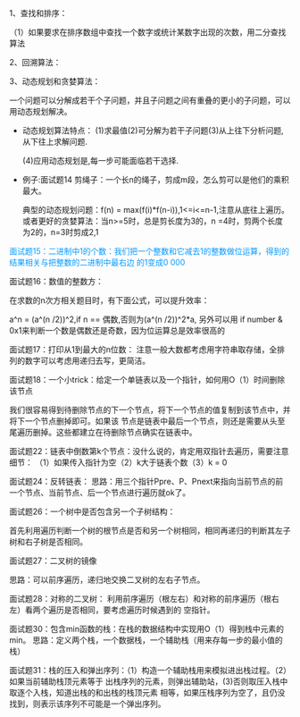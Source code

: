 1、查找和排序：

（1）如果要求在排序数组中查找一个数字或统计某数字出现的次数，用二分查找算法 

2、回溯算法：

3、动态规划和贪婪算法：

 一个问题可以分解成若干个子问题，并且子问题之间有重叠的更小的子问题，可以用动态规划解决。

+  动态规划算法特点： (1)求最值(2)可分解为若干子问题(3)从上往下分析问题,从下往上求解问题.

   (4)应用动态规划是,每一步可能面临若干选择.

+ 例子:面试题14
剪绳子：一个长n的绳子，剪成m段，怎么剪可以是他们的乘积最大。

   典型的动态规划问题：f(n) = max(f(i)*f(n-i)),1<=i<=n-1,注意从底往上遍历。
   或者更好的贪婪算法：当n>=5时，总是剪长度为3的，n =4时，剪两个长度为2的，n=3时剪成2,1
   
 
 <font color=#0099ff > 面试题15：二进制中1的个数：我们把一个整数和它减去1的整数做位运算，得到的结果相关与把整数的二进制中最右边
 的1变成0 000 </font>
 
 面试题16：数值的整数方：
 
 在求数的n次方相关题目时，有下面公式，可以提升效率：
 
 a^n = (a^(n /2))^2,if n == 偶数,否则为(a^(n /2))^2*a,
 另外可以用 if number & 0x1来判断一个数是偶数还是奇数，因为位运算总是效率很高的
 
 面试题17：打印从1到最大的n位数：
 注意一般大数都考虑用字符串取存储，全排列的数字可以考虑用递归去写，更简洁。
 
 面试题18：一个小trick：给定一个单链表以及一个指针，如何用O（1）时间删除该节点
   
 我们很容易得到待删除节点的下一个节点，将下一个节点的值复制到该节点中，并将下一个节点删掉即可。如果该
 节点是链表中最后一个节点，则还是需要从头至尾遍历删掉。这些都建立在待删除节点确实在链表中。
 
 面试题22：链表中倒数第k个节点：没什么说的，肯定用双指针去遍历，需要注意细节：
 （1）如果传入指针为空（2）k大于链表个数（3）k = 0 
 
 面试题24：反转链表：
 思路：用三个指针Ppre、P、Pnext来指向当前节点的前一个节点、当前节点、后一个节点进行遍历就ok了。
 
 面试题26：一个树中是否包含另一个子树结构：
 
 首先利用遍历判断一个树的根节点是否和另一个树相同，相同再递归的判断其左子树和右子树是否相同。
 
 面试题27：二叉树的镜像
 
 思路：可以前序遍历，递归地交换二叉树的左右子节点。
 
 面试题28：对称的二叉树：
 利用前序遍历（根左右）和对称的前序遍历（根右左）看两个遍历是否相同，要考虑遍历时候遇到的
 空指针。
 
 面试题30：包含min函数的栈：在栈的数据结构中实现用O（1）得到栈中元素的min。
 思路：定义两个栈，一个数据栈，一个辅助栈（用来存每一步的最小值的栈）
 
 面试题31：栈的压入和弹出序列：（1）构造一个辅助栈用来模拟进出栈过程。（2）如果当前辅助栈顶元素等于
 出栈序列的元素，则弹出辅助站，(3)否则取压入栈中取逐个入栈，知道出栈的和出栈的栈顶元素
 相等，如果压栈序列为空了，且仍没找到，则表示该序列不可能是一个弹出序列。
   